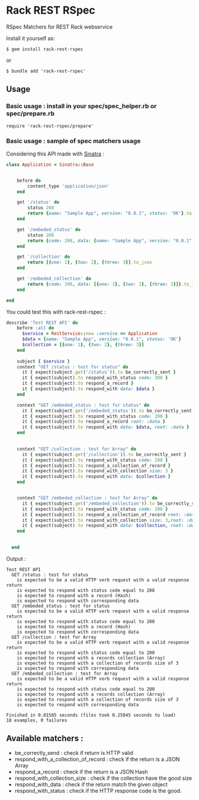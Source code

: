 # Rack REST RSpec 

RSpec Matchers for REST Rack webservice


Install it yourself as:

    $ gem install rack-rest-rspec

or

    $ bundle add 'rack-rest-rspec'

## Usage

### Basic usage : install in your spec/spec_helper.rb or spec/prepare.rb 

    require 'rack-rest-rspec/prepare'

### Basic usage : sample of spec matchers usage

Considering this API made with [Sinatra](https://sinatrarb.com/) :


```ruby
class Application < Sinatra::Base


    before do
        content_type 'application/json'
    end

    get '/status' do
        status 208
        return {name: "Sample App", version: "0.0.1", status: 'OK'}.to_json
    end

    get '/embeded_status' do
        status 208
        return {code: 208, data: {name: "Sample App", version: "0.0.1", status: 'OK'}}.to_json
    end

    get '/collection' do
        return [{one: 1}, {two: 2}, {three: 3}].to_json
    end

    get '/embeded_collection' do
        return {code: 200, data: [{one: 1}, {two: 2}, {three: 3}]}.to_json
    end

end
```

You could test this with rack-rest-rspec :

```ruby
describe 'Test REST API' do
    before :all do
      $service = RestService::new :service => Application
      $data = {name: "Sample App", version: "0.0.1", status: 'OK'}
      $collection = [{one: 1}, {two: 2}, {three: 3}]
    end
  
    subject { $service }
    context "GET /status : test for status" do
      it { expect(subject.get('/status')).to be_correctly_sent }
      it { expect(subject).to respond_with_status code: 208 }
      it { expect(subject).to respond_a_record }
      it { expect(subject).to respond_with data: $data }
    end

    context "GET /embeded_status : test for status" do
      it { expect(subject.get('/embeded_status')).to be_correctly_sent }
      it { expect(subject).to respond_with_status code: 208 }
      it { expect(subject).to respond_a_record root: :data }
      it { expect(subject).to respond_with data: $data, root: :data } 
    end
    

    context "GET /collection : test for Array" do
      it { expect(subject.get('/collection')).to be_correctly_sent }
      it { expect(subject).to respond_with_status code: 200 }
      it { expect(subject).to respond_a_collection_of_record }
      it { expect(subject).to respond_with_collection size: 3 }
      it { expect(subject).to respond_with data: $collection }
    end


    context "GET /embeded_collection : test for Array" do
      it { expect(subject.get('/embeded_collection')).to be_correctly_sent }
      it { expect(subject).to respond_with_status code: 200 }
      it { expect(subject).to respond_a_collection_of_record root: :data}
      it { expect(subject).to respond_with_collection size: 3,root: :data }
      it { expect(subject).to respond_with data: $collection, root: :data }
    end

  
  end
```
Output :

```
Test REST API
  GET /status : test for status
    is expected to be a valid HTTP verb request with a valid response return
    is expected to respond with status code equal to 208
    is expected to respond with a record (Hash)
    is expected to respond with corresponding data
  GET /embeded_status : test for status
    is expected to be a valid HTTP verb request with a valid response return
    is expected to respond with status code equal to 208
    is expected to respond with a record (Hash)
    is expected to respond with corresponding data
  GET /collection : test for Array
    is expected to be a valid HTTP verb request with a valid response return
    is expected to respond with status code equal to 200
    is expected to respond with a records collection (Array)
    is expected to respond with a collection of records size of 3
    is expected to respond with corresponding data
  GET /embeded_collection : test for Array
    is expected to be a valid HTTP verb request with a valid response return
    is expected to respond with status code equal to 200
    is expected to respond with a records collection (Array)
    is expected to respond with a collection of records size of 3
    is expected to respond with corresponding data

Finished in 0.01585 seconds (files took 0.25845 seconds to load)
18 examples, 0 failures
```

## Available matchers :

* be_correctly_send : check if return is HTTP valid
* respond_with_a_collection_of_record : check if the return is a JSON Array
* respond_a_record : check if the return is a JSON Hash
* respond_with_collection_size <Integer> : check if the collection have the good size
* respond_with_data <Object> : check if the return match the given object
* respond_with_status <Integer> : check if the HTTP response code is the good.





    

